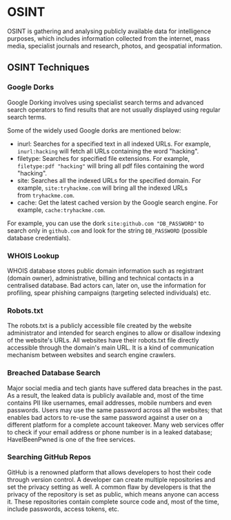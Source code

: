 # OSINT

OSINT is gathering and analysing publicly available data for intelligence purposes, which includes information collected from the internet, mass media, specialist journals and research, photos, and geospatial information.

## OSINT Techniques

### Google Dorks

Google Dorking involves using specialist search terms and advanced search operators to find results that are not usually displayed using regular search terms. 

Some of the widely used Google dorks are mentioned below:

- inurl: Searches for a specified text in all indexed URLs. For example, `inurl:hacking` will fetch all URLs containing the word "hacking".
- filetype: Searches for specified file extensions. For example, `filetype:pdf "hacking"` will bring all pdf files containing the word "hacking".
- site: Searches all the indexed URLs for the specified domain. For example, `site:tryhackme.com` will bring all the indexed URLs from `tryhackme.com`.
- cache: Get the latest cached version by the Google search engine. For example, `cache:tryhackme.com`.

For example, you can use the dork `site:github.com "DB_PASSWORD"` to search only in `github.com` and look for the string `DB_PASSWORD` (possible database credentials).

### WHOIS Lookup

WHOIS database stores public domain information such as registrant (domain owner), administrative, billing and technical contacts in a centralised database. Bad actors can, later on, use the information for profiling, spear phishing campaigns (targeting selected individuals) etc. 

### Robots.txt

The robots.txt is a publicly accessible file created by the website administrator and intended for search engines to allow or disallow indexing of the website's URLs. All websites have their robots.txt file directly accessible through the domain's main URL. It is a kind of communication mechanism between websites and search engine crawlers. 

### Breached Database Search

Major social media and tech giants have suffered data breaches in the past.  As a result, the leaked data is publicly available and, most of the time contains PII like usernames, email addresses, mobile numbers and even passwords. Users may use the same password across all the websites; that enables bad actors to re-use the same password against a user on a different platform for a complete account takeover. Many web services offer to check if your email address or phone number is in a leaked database; HaveIBeenPwned is one of the free services. 

### Searching GitHub Repos

GitHub is a renowned platform that allows developers to host their code through version control. A developer can create multiple repositories and set the privacy setting as well. A common flaw by developers is that the privacy of the repository is set as public, which means anyone can access it. These repositories contain complete source code and, most of the time, include passwords, access tokens, etc.

